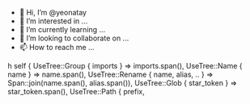 - 👋 Hi, I’m @yeonatay
- 👀 I’m interested in ...
- 🌱 I’m currently learning ...
- 💞️ I’m looking to collaborate on ...
- 📫 How to reach me ...

<!---
yeonatay/yeonatay is a ✨ special ✨ repository because its `README.md` (this file) appears on your GitHub profile.
You can click the Preview link to take a look at your changes.
--->
h self {
            UseTree::Group { imports } => imports.span(),
            UseTree::Name { name } => name.span(),
            UseTree::Rename { name, alias, .. } => Span::join(name.span(), alias.span()),
            UseTree::Glob { star_token } => star_token.span(),
            UseTree::Path { prefix,
